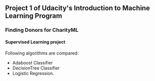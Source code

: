 ## Project 1 of Udacity's Introduction to Machine Learning Program

### Finding Donors for CharityML 

#### Supervised Learning project

Following algorithms are compared: 
- Adaboost Classifier
- DecisionTree Classifier
- Logistic Regression.
